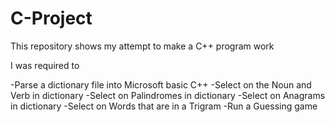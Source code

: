 # C-Project
This repository shows my attempt to make a C++ program work 

I was required to 

-Parse a dictionary file into Microsoft basic C++ 
-Select on the Noun and Verb in dictionary
-Select on Palindromes in dictionary
-Select on Anagrams in dictionary
-Select on Words that are in a Trigram
-Run a Guessing game

